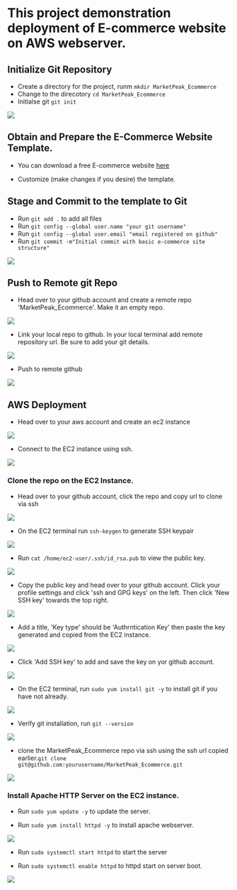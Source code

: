 # This project demonstration deployment of E-commerce website on AWS webserver.

## Initialize Git Repository
* Create a directory for the project, runm `mkdir MarketPeak_Ecommerce`
* Change to the direcotory `cd MarketPeak_Ecommerce`
* Initialse git `git init`

![](./img/Pasted%20image.png)

## Obtain and Prepare the E-Commerce Website Template.
* You can download a free E-commerce website [here](https://www.tooplate.com/view/2130-waso-strategy)

* Customize (make changes if you desire) the template.

## Stage and Commit to the template to Git

* Run `git add .` to add all files
* Run `git config --global user.name "your git username"`
* Run `git config --global user.email "email registered on github"`
* Run `git commit -m"Initial commit with basic e-commerce site structure"`

![](./img/Pasted%20image%20(2).png)

## Push to Remote git Repo
* Head over to your github account and create a remote repo 'MarketPeak_Ecommerce'. Make it an empty repo.

![](./img/Pasted%20image%20(3).png)

* Link your local repo to github. In your local terminal add remote repository url. Be sure to add your git details.

![](./img/Pasted%20image%20(4).png) 

* Push to remote github

![](./img/Pasted%20image%20(5).png)

## AWS Deployment
* Head over to your aws account and create an ec2 instance

![](./img/Pasted%20image%20(6).png)

* Connect to the EC2 instance using ssh.

![](./img/Pasted%20image%20(8).png)

### Clone the repo on the EC2 Instance.

* Head over to your github account, click the repo and copy url to clone via ssh

![](./img/Pasted%20image%20(9).png)

* On the EC2 terminal run `ssh-keygen` to generate SSH keypair 

![](./img/Pasted%20image%20(10).png)

* Run `cat /home/ec2-user/.ssh/id_rsa.pub` to view the public key.

![](./img/Pasted%20image%20(38).png)

* Copy the public key and head over to your github account. Click your profile settings and click 'ssh and GPG keys' on the left. Then click 'New SSH key' towards the top right.

![](./img/Pasted%20image%20(11).png)

* Add a title, 'Key type' should be 'Authrntication Key' then paste the key generated and copied from the EC2 instance.

![](./img/Pasted%20image%20(12).png)

* Click 'Add SSH key' to add and save the key on yor github account.

![](./img/Pasted%20image%20(13).png)

* On the EC2 terminal, run `sudo yum install git -y` to install git if you have not already.

![](./img/Pasted%20image%20(14).png)

* Verify git installation, run `git --version`

![](./img/Pasted%20image%20(15).png)


* clone the MarketPeak_Ecommerce repo via ssh using the ssh url copied earlier.`git clone git@github.com:yourusername/MarketPeak_Ecommerce.git`

![](./img/Pasted%20image%20(16).png)


### Install Apache HTTP Server on the EC2 instance.

* Run `sudo yum update -y` to update the server.

* Run `sudo yum install httpd -y` to install apache webserver.

![](./img/Pasted%20image%20(17).png)

* Run `sudo systemctl start httpd` to start the server

* Run `sudo systemctl enable httpd` to httpd start on server boot.

![](./img/Pasted%20image%20(18).png)
